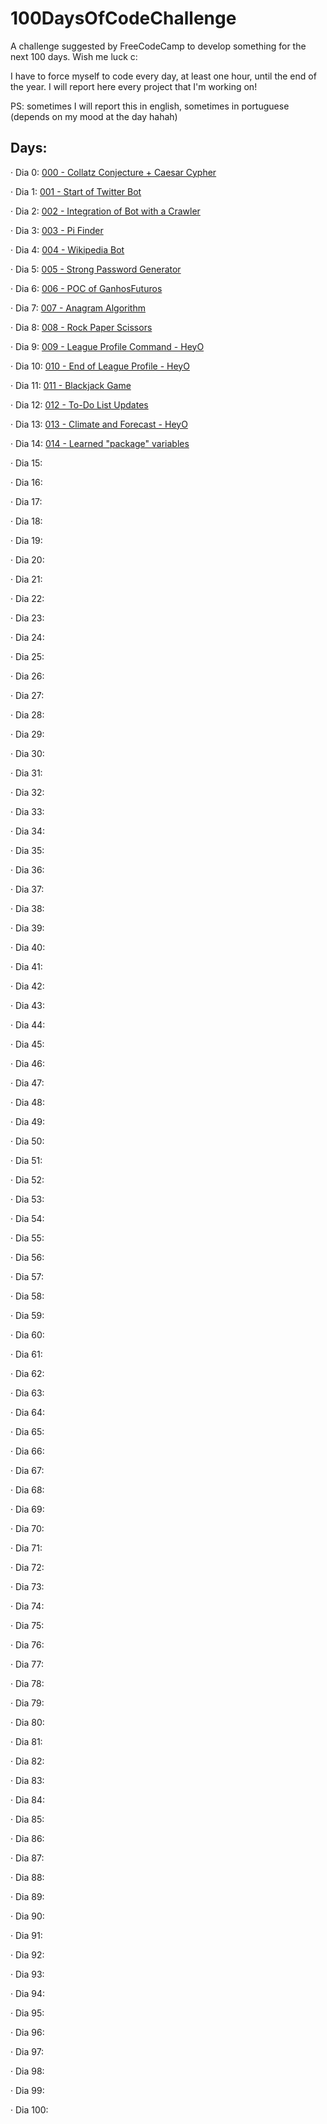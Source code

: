 # 100DaysOfCodeChallenge
A challenge suggested by FreeCodeCamp to develop something for the next 100 days. Wish me luck c:

I have to force myself to code every day, at least one hour, until the end of the year. I will report here every project that I'm working on!

PS: sometimes I will report this in english, sometimes in portuguese (depends on my mood at the day hahah)
## Days:

· Dia 0: [000 - Collatz Conjecture + Caesar Cypher](https://github.com/hugofolloni/100DaysOfCodeChallenge/tree/main/000)

· Dia 1: [001 - Start of Twitter Bot](https://github.com/hugofolloni/100DaysOfCodeChallenge/tree/main/001)

· Dia 2: [002 - Integration of Bot with a Crawler](https://github.com/hugofolloni/100DaysOfCodeChallenge/tree/main/002)

· Dia 3: [003 - Pi Finder](https://github.com/hugofolloni/100DaysOfCodeChallenge/tree/main/003)

· Dia 4: [004 - Wikipedia Bot](https://github.com/hugofolloni/100DaysOfCodeChallenge/tree/main/004)

· Dia 5: [005 - Strong Password Generator](https://github.com/hugofolloni/100DaysOfCodeChallenge/tree/main/005) 

· Dia 6: [006 - POC of GanhosFuturos](https://github.com/hugofolloni/100DaysOfCodeChallenge/tree/main/006) 

· Dia 7: [007 - Anagram Algorithm](https://github.com/hugofolloni/100DaysOfCodeChallenge/tree/main/007) 

· Dia 8: [008 - Rock Paper Scissors](https://github.com/hugofolloni/100DaysOfCodeChallenge/tree/main/008) 

· Dia 9: [009 - League Profile Command - HeyO](https://github.com/hugofolloni/100DaysOfCodeChallenge/tree/main/009)

· Dia 10: [010 - End of League Profile - HeyO](https://github.com/hugofolloni/100DaysOfCodeChallenge/tree/main/010)

· Dia 11: [011 - Blackjack Game](https://github.com/hugofolloni/100DaysOfCodeChallenge/tree/main/011)

· Dia 12: [012 - To-Do List Updates](https://github.com/hugofolloni/100DaysOfCodeChallenge/tree/main/012)

· Dia 13: [013 - Climate and Forecast - HeyO](https://github.com/hugofolloni/100DaysOfCodeChallenge/tree/main/013)

· Dia 14: [014 - Learned "package" variables](https://github.com/hugofolloni/100DaysOfCodeChallenge/tree/main/014)

· Dia 15: 

· Dia 16: 

· Dia 17:

· Dia 18:

· Dia 19:

· Dia 20:

· Dia 21: 

· Dia 22: 

· Dia 23: 

· Dia 24: 

· Dia 25: 

· Dia 26: 

· Dia 27:

· Dia 28: 

· Dia 29:

· Dia 30: 

· Dia 31: 

· Dia 32: 

· Dia 33: 

· Dia 34: 

· Dia 35: 

· Dia 36: 

· Dia 37:

· Dia 38: 

· Dia 39:

· Dia 40: 

· Dia 41: 

· Dia 42: 

· Dia 43: 

· Dia 44: 

· Dia 45: 

· Dia 46: 

· Dia 47:

· Dia 48: 

· Dia 49: 

· Dia 50: 

· Dia 51: 

· Dia 52: 

· Dia 53: 

· Dia 54: 

· Dia 55: 

· Dia 56: 

· Dia 57:

· Dia 58:

· Dia 59: 

· Dia 60: 

· Dia 61: 

· Dia 62: 

· Dia 63: 

· Dia 64: 

· Dia 65: 

· Dia 66: 

· Dia 67:

· Dia 68: 

· Dia 69:

· Dia 70:

· Dia 71: 

· Dia 72: 

· Dia 73: 

· Dia 74: 

· Dia 75: 

· Dia 76: 

· Dia 77:

· Dia 78: 

· Dia 79:

· Dia 80: 

· Dia 81: 

· Dia 82: 

· Dia 83: 

· Dia 84: 

· Dia 85: 

· Dia 86: 

· Dia 87:

· Dia 88:

· Dia 89: 

· Dia 90: 

· Dia 91: 

· Dia 92: 

· Dia 93: 

· Dia 94: 

· Dia 95: 

· Dia 96: 

· Dia 97:

· Dia 98: 

· Dia 99:

· Dia 100: 















